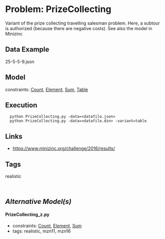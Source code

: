 # Problem: PrizeCollecting

Variant of the prize collecting travelling salesman problem.
Here, a subtour is authorized (because there are negative costs).
See also the model in Minizinc

## Data Example
  25-5-5-9.json

## Model
  constraints: [Count](https://pycsp.org/documentation/constraints/Count), [Element](https://pycsp.org/documentation/constraints/Element), [Sum](https://pycsp.org/documentation/constraints/Sum), [Table](https://pycsp.org/documentation/constraints/Table)

## Execution
```
  python PrizeCollecting.py -data=<datafile.json>
  python PrizeCollecting.py -data=<datafile.dzn> -variant=table
```

## Links
  - https://www.minizinc.org/challenge/2016/results/

## Tags
  realistic

<br />

## _Alternative Model(s)_

#### PrizeCollecting_z.py
 - constraints: [Count](https://pycsp.org/documentation/constraints/Count), [Element](https://pycsp.org/documentation/constraints/Element), [Sum](https://pycsp.org/documentation/constraints/Sum)
 - tags: realistic, mzn11, mzn16
